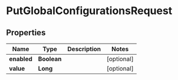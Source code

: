 
# PutGlobalConfigurationsRequest

## Properties
Name | Type | Description | Notes
------------ | ------------- | ------------- | -------------
**enabled** | **Boolean** |  |  [optional]
**value** | **Long** |  |  [optional]



